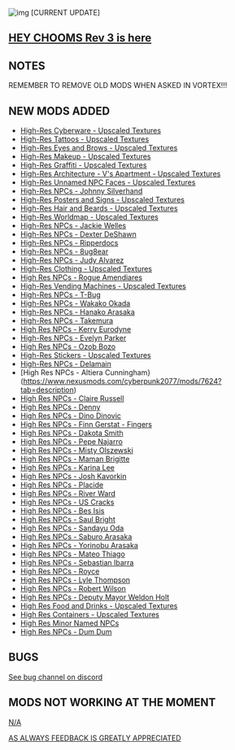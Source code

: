 ![img](https://s11.gifyu.com/images/Cuty-od-Dreams-Logo-YellowUP.png)
[CURRENT UPDATE]

[HEY CHOOMS Rev 3 is here](https://)
-

NOTES
-

REMEMBER TO REMOVE OLD MODS WHEN ASKED IN VORTEX!!!



NEW MODS ADDED 
-

- [High-Res Cyberware - Upscaled Textures](https://www.nexusmods.com/cyberpunk2077/mods/6064?tab=description)
- [High-Res Tattoos - Upscaled Textures](https://www.nexusmods.com/cyberpunk2077/mods/6036)
- [High-Res Eyes and Brows - Upscaled Textures](https://www.nexusmods.com/cyberpunk2077/mods/6117?tab=description)
- [High-Res Makeup - Upscaled Textures](https://www.nexusmods.com/cyberpunk2077/mods/6053?tab=description)
- [High-Res Graffiti - Upscaled Textures](https://www.nexusmods.com/cyberpunk2077/mods/6300?tab=description)
- [High-Res Architecture - V's Apartment - Upscaled Textures](https://www.nexusmods.com/cyberpunk2077/mods/6305?tab=description)
- [High-Res Unnamed NPC Faces - Upscaled Textures](https://www.nexusmods.com/cyberpunk2077/mods/7089)
- [High-Res NPCs - Johnny Silverhand](https://www.nexusmods.com/cyberpunk2077/mods/7168)
- [High-Res Posters and Signs - Upscaled Textures](https://www.nexusmods.com/cyberpunk2077/mods/6795)
- [High-Res Hair and Beards - Upscaled Textures](https://www.nexusmods.com/cyberpunk2077/mods/7184)
- [High-Res Worldmap - Upscaled Textures](https://www.nexusmods.com/cyberpunk2077/mods/7180)
- [High-Res NPCs - Jackie Welles](https://www.nexusmods.com/cyberpunk2077/mods/7163)
- [High-Res NPCs - Dexter DeShawn](https://www.nexusmods.com/cyberpunk2077/mods/7172)
- [High-Res NPCs - Ripperdocs](https://www.nexusmods.com/cyberpunk2077/mods/7169)
- [High-Res NPCs - 8ug8ear](https://www.nexusmods.com/cyberpunk2077/mods/7167?tab=description)
- [High-Res NPCs - Judy Alvarez](https://www.nexusmods.com/cyberpunk2077/mods/7430?tab=description)
- [High-Res Clothing - Upscaled Textures](https://www.nexusmods.com/cyberpunk2077/mods/7301?tab=description)
- [High Res NPCs - Rogue Amendiares](https://www.nexusmods.com/cyberpunk2077/mods/7545?tab=description)
- [High-Res Vending Machines - Upscaled Textures](https://www.nexusmods.com/cyberpunk2077/mods/7261?tab=description)
- [High-Res NPCs - T-Bug](https://www.nexusmods.com/cyberpunk2077/mods/7431?tab=description)
- [High-Res NPCs - Wakako Okada](https://www.nexusmods.com/cyberpunk2077/mods/7432?tab=description)
- [High-Res NPCs - Hanako Arasaka](https://www.nexusmods.com/cyberpunk2077/mods/7542?tab=description)
- [High-Res NPCs - Takemura](https://www.nexusmods.com/cyberpunk2077/mods/7272?tab=description)
- [High Res NPCs - Kerry Eurodyne](https://www.nexusmods.com/cyberpunk2077/mods/7543?tab=description)
- [High-Res NPCs - Evelyn Parker](https://www.nexusmods.com/cyberpunk2077/mods/7541?tab=description)
- [High Res NPCs - Ozob Bozo](https://www.nexusmods.com/cyberpunk2077/mods/7544?tab=description)
- [High-Res Stickers - Upscaled Textures](https://www.nexusmods.com/cyberpunk2077/mods/7282)
- [High-Res NPCs - Delamain](https://www.nexusmods.com/cyberpunk2077/mods/7540?tab=description)
- [High Res NPCs - Altiera Cunningham}(https://www.nexusmods.com/cyberpunk2077/mods/7624?tab=description)
- [High Res NPCs - Claire Russell](https://www.nexusmods.com/cyberpunk2077/mods/7625?tab=description)
- [High Res NPCs - Denny](https://www.nexusmods.com/cyberpunk2077/mods/7626?tab=description)
- [High Res NPCs - Dino Dinovic](https://www.nexusmods.com/cyberpunk2077/mods/7628?tab=description)
- [High Res NPCs - Finn Gerstat - Fingers](https://www.nexusmods.com/cyberpunk2077/mods/7630?tab=description)
- [High Res NPCs - Dakota Smith](https://www.nexusmods.com/cyberpunk2077/mods/7627?tab=description)
- [High Res NPCs - Pepe Najarro](https://www.nexusmods.com/cyberpunk2077/mods/7629?tab=description)
- [High Res NPCs - Misty Olszewski](https://www.nexusmods.com/cyberpunk2077/mods/7817?tab=description)
- [High Res NPCs - Maman Brigitte](https://www.nexusmods.com/cyberpunk2077/mods/7816?tab=description)
- [High Res NPCs - Karina Lee](https://www.nexusmods.com/cyberpunk2077/mods/7815?tab=description)
- [High Res NPCs - Josh Kavorkin](https://www.nexusmods.com/cyberpunk2077/mods/7814?tab=description)
- [High Res NPCs - Placide](https://www.nexusmods.com/cyberpunk2077/mods/7887?tab=description)
- [High Res NPCs - River Ward](https://www.nexusmods.com/cyberpunk2077/mods/7886?tab=description)
- [High Res NPCs - US Cracks](https://www.nexusmods.com/cyberpunk2077/mods/7957?tab=description)
- [High Res NPCs - Bes Isis](https://www.nexusmods.com/cyberpunk2077/mods/7889?tab=description)
- [High Res NPCs - Saul Bright](https://www.nexusmods.com/cyberpunk2077/mods/7929?tab=description)
- [High Res NPCs - Sandayu Oda](https://www.nexusmods.com/cyberpunk2077/mods/7888?tab=description)
- [High Res NPCs - Saburo Arasaka](https://www.nexusmods.com/cyberpunk2077/mods/7928?tab=description)
- [High Res NPCs - Yorinobu Arasaka](https://www.nexusmods.com/cyberpunk2077/mods/7960?tab=description)
- [High Res NPCs - Mateo Thiago](https://www.nexusmods.com/cyberpunk2077/mods/7931?tab=description)
- [High Res NPCs - Sebastian Ibarra](https://www.nexusmods.com/cyberpunk2077/mods/7930?tab=description)
- [High Res NPCs - Royce](https://www.nexusmods.com/cyberpunk2077/mods/7927?tab=description)
- [High Res NPCs - Lyle Thompson](https://www.nexusmods.com/cyberpunk2077/mods/7956?tab=description)
- [High Res NPCs - Robert Wilson](https://www.nexusmods.com/cyberpunk2077/mods/7959?tab=description)
- [High Res NPCs - Deputy Mayor Weldon Holt](https://www.nexusmods.com/cyberpunk2077/mods/7958?tab=description)
- [High Res Food and Drinks - Upscaled Textures](https://www.nexusmods.com/cyberpunk2077/mods/7999?tab=description)
- [High Res Containers - Upscaled Textures](https://www.nexusmods.com/cyberpunk2077/mods/7998?tab=description)
- [High Res Minor Named NPCs](https://www.nexusmods.com/cyberpunk2077/mods/8045?tab=description)
- [High Res NPCs - Dum Dum](https://www.nexusmods.com/cyberpunk2077/mods/8049?tab=description)

BUGS
-

 [See bug channel on discord](https://discord.gg/xZNztPjA2u)

MODS NOT WORKING AT THE MOMENT 
-

[N/A](https://)

[AS ALWAYS FEEDBACK IS GREATLY APPRECIATED](https://)
